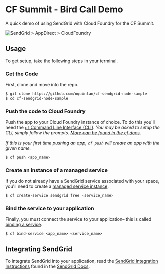 # CF Summit - Bird Call Demo

A quick demo of using SendGrid with Cloud Foundry for the CF Summit.

![SendGrid > AppDirect > CloudFoundry](http://sendgrid.com/blog/wp-content/uploads/2013/10/sendgrid-appdirect-cloudfoundry-0-500x172.png)

## Usage
To get setup, take the following steps in your terminal.

### Get the Code
First, clone and move into the repo.

```sh
$ git clone https://github.com/nquinlan/cf-sendgrid-node-sample
$ cd cf-sendgrid-node-sample
```
### Push the code to Cloud Foundry

Push the app to your Cloud Foundry instance of choice. To do this you'll need the [`cf` Command Line Interface (CLI)](http://docs.cloudfoundry.org/devguide/installcf/). _You may be asked to setup the CLI, simply follow the prompts. [More can be found in the cf docs](http://docs.cloudfoundry.org/devguide/installcf/whats-new-v6.html#login)_.

_If this is your first time pushing an app, `cf push` will create an app with the given name._

```sh
$ cf push <app_name>
```

### Create an instance of a managed service
If you do not already have a SendGrid service associated with your space, you'll need to create a [managed service instance](http://docs.cloudfoundry.org/devguide/services/managed.html).

```sh
$ cf create-service sendgrid free <service_name>
```

### Bind the service to your application
Finally, you must connect the service to your application– this is called [binding a service](http://docs.cloudfoundry.org/devguide/services/bind-service.html).

```
$ cf bind-service <app_name> <service_name>
```

## Integrating SendGrid

To integrate SendGrid into your application, read the [SendGrid Integration Instructions](https://sendgrid.com/docs/Integrate/index.html) found in the [SendGrid Docs](https://sendgrid.com/docs/).
